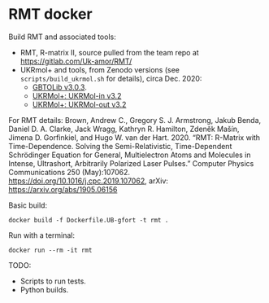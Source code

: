 # RMT docker

Build RMT and associated tools:

- RMT, R-matrix II, source pulled from the team repo at https://gitlab.com/Uk-amor/RMT/
- UKRmol+ and tools, from Zenodo versions (see `scripts/build_ukrmol.sh` for details), circa Dec. 2020:
    - [GBTOLib v3.0.3](https://zenodo.org/records/5798035).
    - [UKRMol+: UKRMol-in v3.2](https://zenodo.org/records/5799110)
    - [UKRMol+: UKRMol-out v3.2](https://zenodo.org/records/5799134)
    

For RMT details: Brown, Andrew C., Gregory S. J. Armstrong, Jakub Benda, Daniel D. A. Clarke, Jack Wragg, Kathryn R. Hamilton, Zdeněk Mašín, Jimena D. Gorfinkiel, and Hugo W. van der Hart. 2020. “RMT: R-Matrix with Time-Dependence. Solving the Semi-Relativistic, Time-Dependent Schrödinger Equation for General, Multielectron Atoms and Molecules in Intense, Ultrashort, Arbitrarily Polarized Laser Pulses.” Computer Physics Communications 250 (May):107062. https://doi.org/10.1016/j.cpc.2019.107062, arXiv: https://arxiv.org/abs/1905.06156



Basic build:

  `docker build -f Dockerfile.UB-gfort -t rmt .`


Run with a terminal:

  `docker run --rm -it rmt`



TODO:

- Scripts to run tests.
- Python builds.
